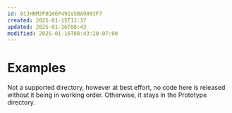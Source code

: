 ```yaml
---
id: 01JHNM2F8QX6P491VSBA9093F7
created: 2025-01-15T11:37
updated: 2025-01-16T08:43
modified: 2025-01-16T08:43:20-07:00
---
```

# Examples

Not a supported directory, however at best effort, no code here is released without it being in working order.  Otherwise, it stays in the Prototype directory.